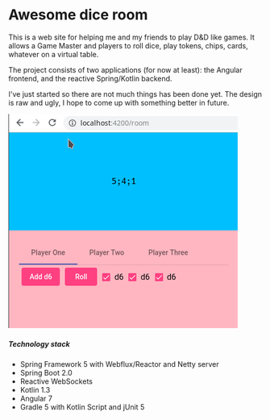 Awesome dice room
=============

This is a web site for helping me and my friends to play D&D like games. It allows a Game Master and players to roll dice, play tokens, chips, cards, whatever on a virtual table.

The project consists of two applications (for now at least): the Angular frontend, and the reactive Spring/Kotlin backend.

I've just started so there are not much things has been done yet. The design is raw and ugly, I hope to come up with something better in future.

![room](https://raw.githubusercontent.com/hiper2d/awesome-dice-room/master/doc/room.png)

##### Technology stack
* Spring Framework 5 with Webflux/Reactor and Netty server
* Spring Boot 2.0
* Reactive WebSockets
* Kotlin 1.3
* Angular 7
* Gradle 5 with Kotlin Script and jUnit 5